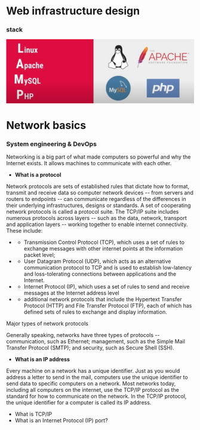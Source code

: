 # Web infrastructure design
### stack
![alt text](lamp.png)


# Network basics
### System engineering & DevOps

Networking is a big part of what made computers so powerful and why the Internet exists. It allows machines to communicate with each other.

+ **What is a protocol**

Network protocols are sets of established rules that dictate how to format, transmit and receive data so computer network devices -- from servers and routers to endpoints -- can communicate regardless of the differences in their underlying infrastructures, designs or standards.
A set of cooperating network protocols is called a protocol suite. The TCP/IP suite includes numerous protocols across layers -- such as the data, network, transport and application layers -- working together to enable internet connectivity. These include:

+  + Transmission Control Protocol (TCP), which uses a set of rules to exchange messages with other internet points at the information packet level;
+  + User Datagram Protocol (UDP), which acts as an alternative communication protocol to TCP and is used to establish low-latency and loss-tolerating connections between applications and the Internet.
+  + Internet Protocol (IP), which uses a set of rules to send and receive messages at the Internet address level
+  + additional network protocols that include the Hypertext Transfer Protocol (HTTP) and File Transfer Protocol (FTP), each of which has defined sets of rules to exchange and display information.
  
Major types of network protocols

Generally speaking, networks have three types of protocols -- communication, such as Ethernet; management, such as the Simple Mail Transfer Protocol (SMTP); and security, such as Secure Shell (SSH).



+ **What is an IP address**

Every machine on a network has a unique identifier. Just as you would address a letter to send in the mail, computers use the unique identifier to send data to specific computers on a network. Most networks today, including all computers on the internet, use the TCP/IP protocol as the standard for how to communicate on the network. In the TCP/IP protocol, the unique identifier for a computer is called its IP address.


+ What is TCP/IP
+ What is an Internet Protocol (IP) port?

